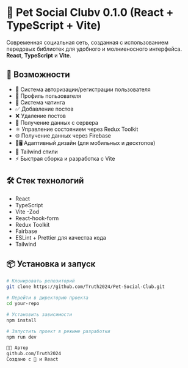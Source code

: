 # 👥 Pet Social Clubv 0.1.0 (React + TypeScript + Vite)

Современная социальная сеть,
созданная с использованием передовых библиотек
для удобного и молниеносного интерфейса.
**React**, **TypeScript** и **Vite**.

## 🚀 Возможности

- 🔐 Система авторизации/регистрации пользователя
- 👤 Профиль пользователя
- 💬 Система чатинга
- ✅ Добавление постов
- ❌ Удаление постов
- 💾 Получение данных с сервера
- ⚛️ Управление состоянием через Redux Toolkit
- 🌐 Получение данных через Firebase
- 📲🖥️ Адаптивный дизайн (для мобильных и десктопов)
- 🎨 Tailwind стили
- ⚡ Быстрая сборка и разработка с Vite

## 🛠️ Стек технологий

- React
- TypeScript
- Vite
  -Zod
- React-hook-form
- Redux Toolkit
- Fairbase
- ESLint + Prettier для качества кода
- Tailwind

## 📦 Установка и запуск

```bash
# Клонировать репозиторий
git clone https://github.com/Truth2024/Pet-Social-Club.git

# Перейти в директорию проекта
cd your-repo

# Установить зависимости
npm install

# Запустить проект в режиме разработки
npm run dev

🧑‍💻 Автор
github.com/Truth2024
Создано с 💙 и React
```
